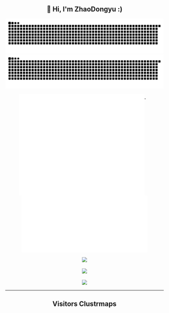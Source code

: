 <h2 align="center">👋 Hi, I'm ZhaoDongyu :)</h2>

<!-- 贪吃蛇代码贡献图 -->

<!-- <div align="center"><img src="./pic/github-snake.svg" /></div> -->

<div align="center"><img src="./pic/github-snake.svg#gh-light-mode-only" /></div>
<div align="center"><img src="./pic/github-snake-dark.svg#gh-dark-mode-only" /></div>

<!--
  ![GitHub Snake Light](./pic/github-snake.svg#gh-light-mode-only)
  ![GitHub Snake dark](./pic/github-snake-dark.svg#gh-dark-mode-only)
-->

<!-- metrics 基础资料 -->
<!-- <div align="center"><img src="base_metrics.svg" alt="base metrics"/></div>
<br> -->
<p align="center">
  <a href="#">
    <img width="400" align="top" src="base_metrics.svg" />
  </a>
  &emsp;
  <a href="#">
    <img width="400" align="top" src="base_metrics_R.svg" />
  </a>
</p>


<!-- GitHub数据统计 -->
<!-- <div align="center">
  <img height="200px" src="https://github-readme-stats.vercel.app/api?username=ZhaoDongyu-AK47&hide_title=true&hide_border=true&show_icons=trueline_height=21&text_color=000&icon_color=000&bg_color=0,ea6161,ffc64d,fffc4d,52fa5a&theme=graywhite" /></div>
<br> -->
<div align="center">
  <img height="200px" src="https://github-readme-stats.vercel.app/api?username=Zhao-Dongyu&hide_title=true&hide_border=true&show_icons=true&line_height=21&theme=dark&count_private=true" /></div>
<br>

<!-- GitHub奖杯🏆 -->
<div align="center"><img  src="https://github-profile-trophy.vercel.app/?username=Zhao-Dongyu&theme=gruvbox&row=1&column=6&no-frame=true&no-bg=true" /></div>
<br>
<!-- Dynamic Quotes -->
<div align="center"><img src="https://quotes-github-readme.vercel.app/api?type=horizontal&theme=dark"></div>

---

<h2 align="center">Visitors Clustrmaps</h2>

<!-- <div style="width: 300px; height: 300px; text-align: center; margin: 0 auto;">
  <script type="text/javascript" id="clstr_globe" src="//clustrmaps.com/globe.js?d=9gQN_jPgwCHZpYS_q85TohsRPxXAcaHKasVmKGtQPbk"></script>
</div> -->
<div style="width: 300px; height: 300px;">
  <script type="text/javascript" id="clstr_globe" src="//clustrmaps.com/globe.js?d=4zploR3W9QUe2ddXLL_eh3cB3uPPpIItqESpeGyqR3o"></script>
</div>

<!--
**ZhaoDongyu-AK47/ZhaoDongyu-AK47** is a ✨ _special_ ✨ repository because its `README.md` (this file) appears on your GitHub profile.

Here are some ideas to get you started:

- 🔭 I’m currently working on ...
- 🌱 I’m currently learning ...
- 👯 I’m looking to collaborate on ...
- 🤔 I’m looking for help with ...
- 💬 Ask me about ...
- 📫 How to reach me: ...
- 😄 Pronouns: ...
- ⚡ Fun fact: ...
-->
